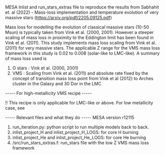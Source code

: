 MESA Inlist and run_stars_extras file to reproduce the results from Sabhahit et. al (2022) - Mass-loss implementation and temperature evolution of very massive stars (https://arxiv.org/pdf/2205.09125.pdf)

Mass loss for modelling the evolution of classical massive stars (10-50 Msun) is typically taken from Vink et al. (2000, 2001). However a steeper scaling of mass loss in proximity to the Eddington limit has been found in Vink et al. (2011). This study implements mass loss scaling from Vink et al. (2011) for very massive stars.  The applicable Z range for the VMS mass loss framework in this study is 0.02 to 0.008 (solar-like to LMC-like). A summary of mass loss used is
1. O stars : Vink et al. (2000, 2001)
2. VMS : Scaling from Vink et al. (2011) and absolute rate fixed by the concept of transition mass loss point from Vink et al (2012) to Arches cluster in the Galaxy and 30 Dor in the LMC


----- For high-metallicity VMS recipe -----

!! This recipe is only applicable for LMC-like or above. For low metallicity case, see 

----- Relevant files and what they do -----
MESA version r12115
1. run_iteration.py: python script to run multiple models back to back. 
2. inlist_project_H and inlist_project_H_LOGS: for core H burning
3. inlist_project_He and inlist_project_He_LOGS: for core He burning
4. /src/run_stars_extras.f: run_stars file with the low Z VMS mass loss framework

